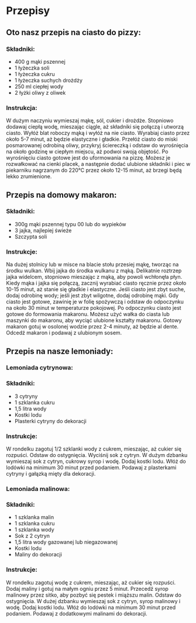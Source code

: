 # Przepisy

## Oto nasz przepis na ciasto do pizzy:

### Składniki:

 - 400 g mąki pszennej
 - 1 łyżeczka soli
 - 1 łyżeczka cukru
 - 1 łyżeczka suchych drożdży
 - 250 ml ciepłej wody
 - 2 łyżki oliwy z oliwek

### Instrukcja:

W dużym naczyniu wymieszaj mąkę, sól, cukier i drożdże.
Stopniowo dodawaj ciepłą wodę, mieszając ciągle, aż składniki się połączą i utworzą ciasto.
Wyłóż blat roboczy mąką i wyłóż na nie ciasto.
Wyrabiaj ciasto przez około 5-7 minut, aż będzie elastyczne i gładkie.
Przełóż ciasto do miski posmarowanej odrobiną oliwy, przykryj ściereczką i odstaw do wyrośnięcia na około godzinę w ciepłym miejscu, aż podwoi swoją objętość.
Po wyrośnięciu ciasto gotowe jest do uformowania na pizzę. Możesz je rozwałkować na cienki placek, a następnie dodać ulubione składniki i piec w piekarniku nagrzanym do 220°C przez około 12-15 minut, aż brzegi będą lekko zrumienione.


## Przepis na domowy makaron:

### Składniki:

- 300g mąki pszennej typu 00 lub do wypieków
- 3 jajka, najlepiej świeże
- Szczypta soli

### Instrukcje:

Na dużej stolnicy lub w misce na blacie stołu przesiej mąkę, tworząc na środku wulkan.
Wbij jajka do środka wulkanu z mąką.
Delikatnie roztrzep jajka widelcem, stopniowo mieszając z mąką, aby powoli wchłonęła płyn.
Kiedy mąka i jajka się połączą, zacznij wyrabiać ciasto ręcznie przez około 10-15 minut, aż stanie się gładkie i elastyczne.
Jeśli ciasto jest zbyt suche, dodaj odrobinę wody; jeśli jest zbyt wilgotne, dodaj odrobinę mąki.
Gdy ciasto jest gotowe, zawinię je w folię spożywczą i odstaw do odpoczynku na około 30 minut w temperaturze pokojowej.
Po odpoczynku ciasto jest gotowe do formowania makaronu. Możesz użyć wałka do ciasta lub maszynki do makaronu, aby wyciąć ulubione kształty makaronu.
Gotowy makaron gotuj w osolonej wodzie przez 2-4 minuty, aż będzie al dente.
Odcedź makaron i podawaj z ulubionym sosem.


## Przepis na nasze lemoniady:

### Lemoniada cytrynowa:

### Składniki:

- 3 cytryny
- 1 szklanka cukru
- 1,5 litra wody
- Kostki lodu
- Plasterki cytryny do dekoracji

### Instrukcje:

W rondelku zagotuj 1/2 szklanki wody z cukrem, mieszając, aż cukier się rozpuści. Odstaw do ostygnięcia.
Wyciśnij sok z cytryn.
W dużym dzbanku wymieszaj sok z cytryn, cukrowy syrop i wodę.
Dodaj kostki lodu.
Włóż do lodówki na minimum 30 minut przed podaniem.
Podawaj z plasterkami cytryny i gałązką mięty dla dekoracji.


### Lemoniada malinowa:

### Składniki:

- 1 szklanka malin
- 1 szklanka cukru
- 1 szklanka wody
- Sok z 2 cytryn
- 1,5 litra wody gazowanej lub niegazowanej
- Kostki lodu
- Maliny do dekoracji

### Instrukcje:

W rondelku zagotuj wodę z cukrem, mieszając, aż cukier się rozpuści. Dodaj maliny i gotuj na małym ogniu przez 5 minut.
Przecedź syrop malinowy przez sitko, aby pozbyć się pestek i miąższu malin. Odstaw do ostygnięcia.
W dużej dzbanku wymieszaj sok z cytryn, syrop malinowy i wodę.
Dodaj kostki lodu.
Włóż do lodówki na minimum 30 minut przed podaniem.
Podawaj z dodatkowymi malinami do dekoracji.
